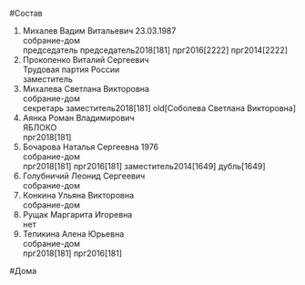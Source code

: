 #Состав  
1. Михалев Вадим Витальевич 23.03.1987  
    собрание-дом  
    председатель председатель2018[181] прг2016[2222] прг2014[2222]  
2. Прокопенко Виталий Сергеевич  
    Трудовая партия России  
    заместитель  
3. Михалева Светлана Викторовна  
    собрание-дом  
    секретарь заместитель2018[181] old[Соболева Светлана Викторовна]  
4. Аянка Роман Владимирович  
    ЯБЛОКО  
    прг2018[181]  
5. Бочарова Наталья Сергеевна 1976  
    собрание-дом  
    прг2018[181] прг2016[181] заместитель2014[1649] дубль[1649]  
6. Голубничий Леонид Сергеевич  
    собрание-дом  
7. Конкина Ульяна Викторовна  
    собрание-дом  
8. Рущак Маргарита Игоревна  
    нет  
9. Тепикина Алена Юрьевна  
    собрание-дом  
    прг2018[181] прг2016[181]  
  
#Дома  
  
